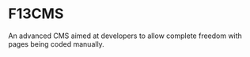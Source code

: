 # F13CMS
An advanced CMS aimed at developers to allow complete freedom with pages being coded manually.

